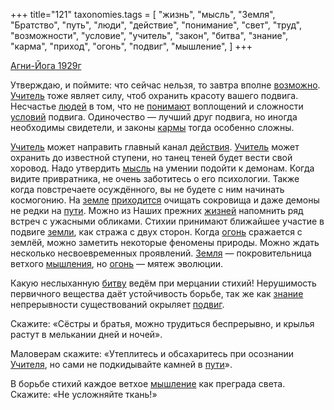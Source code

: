 +++
title="121"
taxonomies.tags = [
 "жизнь",
 "мысль",
 "Земля",
 "Братство",
 "путь",
 "люди",
 "действие",
 "понимание",
 "свет",
 "труд",
 "возможности",
 "условие",
 "учитель",
 "закон",
 "битва",
 "знание",
 "карма",
 "приход",
 "огонь",
 "подвиг",
 "мышление",
]
+++

[Агни-Йога 1929г](/agni/1929)

Утверждаю, и поймите: что сейчас нельзя, то завтра вполне [возможно](/tags/возможности). [Учитель](/tags/учитель) тоже являет силу, чтоб охранить красоту вашего подвига. Несчастье [людей](/tags/люди) в том, что не [понимают](/tags/понимание) воплощений и сложности [условий](/tags/условие) подвига. Одиночество — лучший друг подвига, но иногда необходимы свидетели, и законы [кармы](/tags/карма) тогда особенно сложны.   

[Учитель](/tags/учитель) может направить главный канал [действия](/tags/действие). [Учитель](/tags/учитель) может охранить до известной ступени, но танец теней будет вести свой хоровод. Надо утвердить [мысль](/tags/мысль) на умении подойти к демонам. Когда видите привратника, не очень заботитесь о его психологии. Также когда повстречаете осуждённого, вы не будете с ним начинать космогонию. На [земле](/tags/[Земля](/tags/Земля)) [приходится](/tags/приход) очищать сокровища и даже демоны не редки на [пути](/tags/путь). Можно из Наших прежних [жизней](/tags/жизнь) напомнить ряд встреч с ужасными обликами. Стихии принимают ближайшее участие в подвиге [земли](/tags/[Земля](/tags/Земля)), как стража с двух сторон. Когда [огонь](/tags/огонь) сражается с землёй, можно заметить некоторые феномены природы. Можно ждать несколько несвоевременных проявлений. [Земля](/tags/Земля) — покровительница ветхого [мышления](/tags/[мышление](/tags/мышление)), но [огонь](/tags/огонь) — мятеж эволюции.   

Какую неслыханную [битву](/tags/битва) ведём при мерцании стихий! Нерушимость первичного вещества даёт устойчивость борьбе, так же как [знание](/tags/знание) непрерывности существований окрыляет [подвиг](/tags/подвиг).   

Скажите: «Сёстры и братья, можно трудиться беспрерывно, и крылья растут в мелькании дней и ночей».   

Маловерам скажите: «Утеплитесь и обсахаритесь при осознании [Учителя](/tags/учитель), но сами не подкидывайте камней в [пути](/tags/путь)».   

В борьбе стихий каждое ветхое [мышление](/tags/мышление) как преграда света. Скажите: «Не усложняйте ткань!»